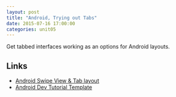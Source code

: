 ```yaml
---
layout: post
title: "Android, Trying out Tabs"
date: 2015-07-16 17:00:00
categories: unit05
---
```


Get tabbed interfaces working as an options for Android layouts.

## Links

* [Android Swipe View & Tab layout](http://www.learn2crack.com/2013/12/android-swipe-view-tab-layout-example.html)
* [Android Dev Tutorial Template](https://developer.android.com/tools/projects/templates.html)
